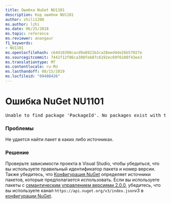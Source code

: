 ```yaml
---
title: Ошибка NuGet NU1101
description: Код ошибки NU1101
author: zhili1208
ms.author: lzhi
ms.date: 06/25/2018
ms.topic: reference
ms.reviewer: anangaur
f1_keywords:
- NU1101
ms.openlocfilehash: c64410398cacd9a8921b2ca28eed4de26b57027e
ms.sourcegitcommit: 7441f12f06ca380feb87c6192ec69f6108f43ee3
ms.translationtype: MT
ms.contentlocale: ru-RU
ms.lasthandoff: 08/15/2019
ms.locfileid: "69488426"
---
```

# <a name="nuget-error-nu1101"></a>Ошибка NuGet NU1101

<pre>Unable to find package 'PackageId'. No packages exist with this id in source(s): 'sourceA', 'sourceB', 'sourceC'</pre>

### <a name="issue"></a>Проблемы
Не удается найти пакет в каких либо источниках.

### <a name="solution"></a>Решение
Проверьте зависимости проекта в Visual Studio, чтобы убедиться, что вы используете правильный идентификатор пакета и номер версии. Также убедитесь, что [Конфигурация NuGet](../../consume-packages/Configuring-NuGet-Behavior.md) определяет источники пакетов, которые предполагается использовать. Если вы используете пакеты с [семантическим управлением версиями 2.0.0](../../concepts/package-versioning.md#semantic-versioning-200), убедитесь, что вы используете канал `https://api.nuget.org/v3/index.json`v3 в [конфигурации NuGet](../../consume-packages/Configuring-NuGet-Behavior.md).
